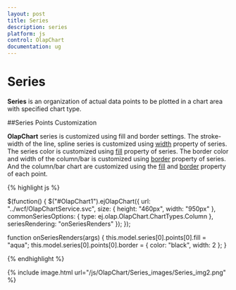 ```yaml
---
layout: post
title: Series
description: series
platform: js
control: OlapChart
documentation: ug
---
```


# Series

**Series** is an organization of actual data points to be plotted in a chart area with specified chart type.

##Series Points Customization

**OlapChart** series is customized using fill and border settings. The stroke-width of the line, spline series is customized using [width](/js/api/ejChart#members:series-border-width) property of series.  The series color is customized using [fill](/js/api/ejChart#members:series-fill) property of series. The border color and width of the column/bar is customized using [border](/js/api/ejChart#s#members:series-border) property of series. And the column/bar chart are customized using the [fill](/js/api/ejChart#members:series-fill) and [border](/js/api/ejChart#members:series-border) property of each point.

{% highlight js %}
 
$(function() {
    $("#OlapChart1").ejOlapChart({
        url: "../wcf/OlapChartService.svc",
        size: {
            height: "460px",
            width: "950px"
        },
        commonSeriesOptions: {
            type: ej.olap.OlapChart.ChartTypes.Column
        },
        seriesRendering: "onSeriesRenders"
    });
});

function onSeriesRenders(args) {
    this.model.series[0].points[0].fill = "aqua";
    this.model.series[0].points[0].border = {
        color: "black",
        width: 2
    };
}

{% endhighlight %}

{% include image.html url="/js/OlapChart/Series_images/Series_img2.png" %}
